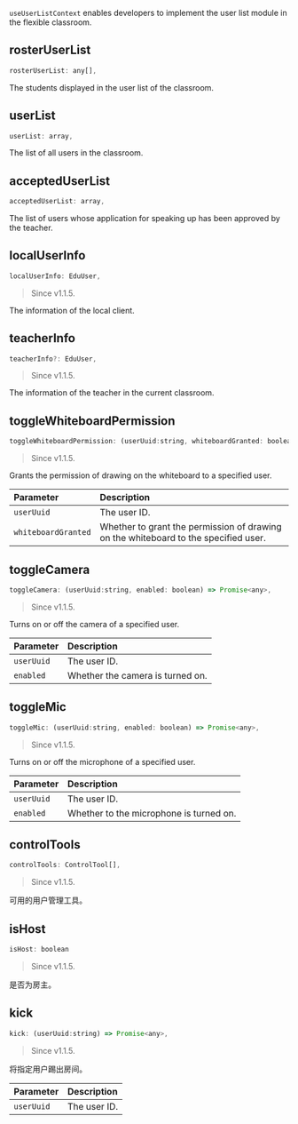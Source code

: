 `useUserListContext` enables developers to implement the user list module in the flexible classroom.

## rosterUserList

```javascript
rosterUserList: any[],
```

The students displayed in the user list of the classroom.

## userList

```javascript
userList: array,
```

The list of all users in the classroom.

## acceptedUserList

```javascript
acceptedUserList: array,
```

The list of users whose application for speaking up has been approved by the teacher.

## localUserInfo

```javascript
localUserInfo: EduUser,
```

> Since v1.1.5.

The information of the local client.

## teacherInfo

```javascript
teacherInfo?: EduUser,
```

> Since v1.1.5.

The information of the teacher in the current classroom.

## toggleWhiteboardPermission

```javascript
toggleWhiteboardPermission: (userUuid:string, whiteboardGranted: boolean) => Promise<any>,
```

> Since v1.1.5.

Grants the permission of drawing on the whiteboard to a specified user.

| Parameter | Description |
| :------------------ | :------------------------- |
| `userUuid` | The user ID. |
| `whiteboardGranted` | Whether to grant the permission of drawing on the whiteboard to the specified user. |

## toggleCamera

```javascript
toggleCamera: (userUuid:string, enabled: boolean) => Promise<any>,
```

> Since v1.1.5.

Turns on or off the camera of a specified user.

| Parameter | Description |
| :--------- | :--------------- |
| `userUuid` | The user ID. |
| `enabled` | Whether the camera is turned on. |

## toggleMic

```javascript
toggleMic: (userUuid:string, enabled: boolean) => Promise<any>,
```

> Since v1.1.5.

Turns on or off the microphone of a specified user.

| Parameter | Description |
| :--------- | :--------------- |
| `userUuid` | The user ID. |
| `enabled` | Whether to the microphone is turned on. |

## controlTools

```javascript
controlTools: ControlTool[],
```

> Since v1.1.5.

可用的用户管理工具。

## isHost

```javascript
isHost: boolean
```

> Since v1.1.5.

是否为房主。

## kick

```javascript
kick: (userUuid:string) => Promise<any>,
```

> Since v1.1.5.

将指定用户踢出房间。

| Parameter | Description |
| :--------- | :-------- |
| `userUuid` | The user ID. |
